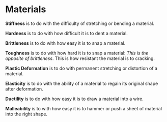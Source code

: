 # Materials
**Stiffness** is to do with the difficulty of stretching or bending a material. 

**Hardness** is to do with how difficult it is to dent a material.

**Brittleness** is to do with how easy it is to snap a material. 

**Toughness** is to do with how hard it is to snap a material: *This is the opposite of brittleness*. This is how resistant the material is to cracking.

**Plastic Deformation** is to do with permanent stretching or distortion of a material.

**Elasticity** is to do with the ability of a material to regain its original shape after deformation.

**Ductility** is to do with how easy it is to draw a material into a wire.

**Malleability** is to with how easy it is to hammer or push a sheet of material into the right shape.

